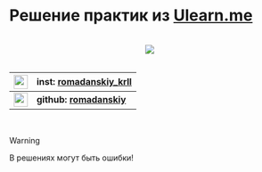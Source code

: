 # Решение практик из [Ulearn.me](https://ulearn.me)
</br>
<div align="center">
    <img src="https://i.hizliresim.com/PDpmQ7.gif">
</div>  
  
</br>


|<img src="https://www.flaticon.com/svg/static/icons/svg/1384/1384015.svg" width="25">|inst: [romadanskiy_krll](https://www.instagram.com/romadanskiy_krll/)|
| -------------: |:-------------|
|<img src="https://www.flaticon.com/svg/static/icons/svg/733/733609.svg" width="25">|**github: [romadanskiy](https://github.com/romadanskiy)**|  

</br>

> [!WARNING]  
> В решениях могут быть ошибки!  
